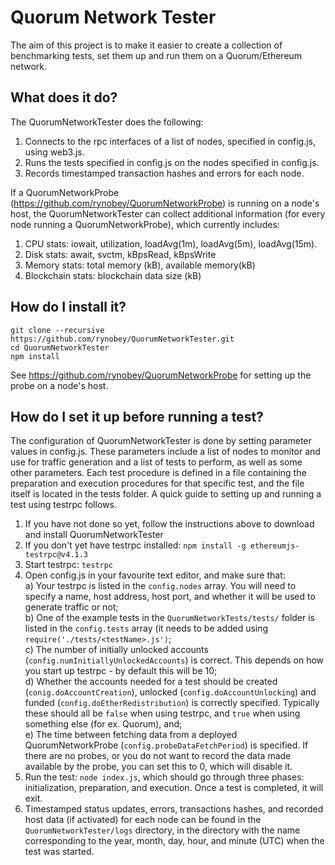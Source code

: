 # Quorum Network Tester
The aim of this project is to make it easier to create a collection of benchmarking tests, set them up and run them on a Quorum/Ethereum network. 

## What does it do?
The QuorumNetworkTester does the following:
1) Connects to the rpc interfaces of a list of nodes, specified in config.js, using web3.js. 
2) Runs the tests specified in config.js on the nodes specified in config.js.
3) Records timestamped transaction hashes and errors for each node.

If a QuorumNetworkProbe (https://github.com/rynobey/QuorumNetworkProbe) is running on a node's host, the QuorumNetworkTester can collect additional information (for every node running a QuorumNetworkProbe), which currently includes:
1) CPU stats: iowait, utilization, loadAvg(1m), loadAvg(5m), loadAvg(15m).
2) Disk stats: await, svctm, kBpsRead, kBpsWrite
3) Memory stats: total memory (kB), available memory(kB)
4) Blockchain stats: blockchain data size (kB)

## How do I install it?
```
git clone --recursive https://github.com/rynobey/QuorumNetworkTester.git
cd QuorumNetworkTester
npm install
```
See https://github.com/rynobey/QuorumNetworkProbe for setting up the probe on a node's host.

## How do I set it up before running a test?
The configuration of QuorumNetworkTester is done by setting parameter values in config.js. These parameters include a list of nodes to monitor and use for traffic generation and a list of tests to perform, as well as some other parameters. Each test procedure is defined in a file containing the preparation and execution procedures for that specific test, and the file itself is located in the tests folder. A quick guide to setting up and running a test using testrpc follows.

1) If you have not done so yet, follow the instructions above to download and install QuorumNetworkTester
2) If you don't yet have testrpc installed: ``npm install -g ethereumjs-testrpc@v4.1.3``
3) Start testrpc: ``testrpc``
4) Open config.js in your favourite text editor, and make sure that:  
   a) Your testrpc is listed in the ``config.nodes`` array. You will need to specify a name, host address, host port, and whether it will be used to generate traffic or not;  
   b) One of the example tests in the ``QuorumNetworkTests/tests/`` folder is listed in the ``config.tests`` array (it needs to be added using ``require('./tests/<testName>.js')``;  
   c) The number of initially unlocked accounts (``config.numInitiallyUnlockedAccounts``) is correct. This depends on how you start up testrpc - by default this will be 10;  
   d) Whether the accounts needed for a test should be created (``conig.doAccountCreation``), unlocked (``config.doAccountUnlocking``) and funded (``config.doEtherRedistribution``) is correctly specified. Typically these should all be ``false`` when using testrpc, and ``true`` when using something else (for ex. Quorum), and;  
   e) The time between fetching data from a deployed QuorumNetworkProbe (``config.probeDataFetchPeriod``) is specified. If there are no probes, or you do not want to record the data made available by the probe, you can set this to 0, which will disable it.  
5) Run the test: ``node index.js``, which should go through three phases: initialization, preparation, and execution. Once a test is completed, it will exit.
6) Timestamped status updates, errors, transactions hashes, and recorded host data (if activated) for each node can be found in the ``QuorumNetworkTester/logs`` directory, in the directory with the name corresponding to the year, month, day, hour, and minute (UTC) when the test was started.

